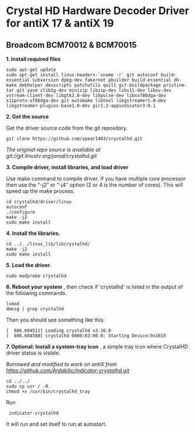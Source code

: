 # Crystal HD Hardware Decoder Driver for antiX 17 & antiX 19
## Broadcom BCM70012 & BCM70015

**1. Install required files**

    sudo apt-get update
    sudo apt-get install linux-headers-`uname -r` git autoconf build-essential subversion dpkg-dev fakeroot pbuilder build-essential dh-make debhelper devscripts patchutils quilt git-buildpackage pristine-tar git yasm zlib1g-dev minizip libzip-dev libx11-dev libxv-dev vstream-client-dev libgtk2.0-dev libpulse-dev libxxf86dga-dev x11proto-xf86dga-dev git automake libtool libgstreamer1.0-dev libgstreamer-plugins-base1.0-dev gir1.2-appindicator3-0.1 
    
**2. Get the source**

Get the driver source code from the git repository.

    git clone https://github.com/spear1403/crystalhd.git

_The original repo source is available at git://git.linuxtv.org/jarod/crystalhd.git_
    
**3. Compile driver, install libraries, and load driver**

Use make command to compile driver. If you have multiple core processor then use the “-j2″ or “-j4″ option (2 or 4 is the number of cores). This will speed up the make process.

    cd crystalhd/driver/linux
    autoconf
    ./configure
    make -j2
    sudo make install
    
**4. Install the libraries.**

    cd ../../linux_lib/libcrystalhd/
    make -j2
    sudo make install 
    
**5. Load the driver.**

    sudo modprobe crystalhd
    
**6. Reboot your system** , then check if 'crystalhd' is listed in the output of the following commands.

    lsmod
    dmesg | grep crystalhd
    
 Then you should see something like this:
 
    [  886.604511] Loading crystalhd v3.10.0
    [  886.604588] crystalhd 0000:03:00.0: Starting Device:0x1615
    
**7. Optional: Install a system-tray icon** , a simple tray icon where CrystalHD driver status is visible.

_Borrowed and modified to work on antiX from https://github.com/Ardakilic/indicator-crystalhd.git_
 
    cd ../../
    sudo cp usr / -R
    chmod +x /usr/bin/crystalhd_tray
    
 Run 
 
     indicator-crystalhd 
            
 It will run and set itself to run at autostart.

